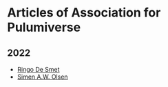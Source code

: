 # Articles of Association for Pulumiverse

## 2022

* [Ringo De Smet](https://github.com/ringods)
* [Simen A.W. Olsen](https://github.com/cobraz)
